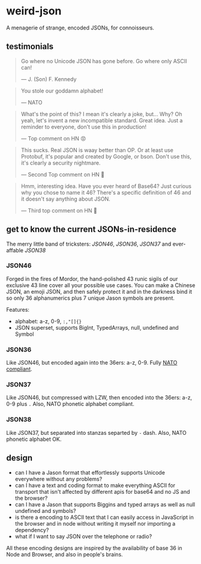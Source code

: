 # weird-json

A menagerie of strange, encoded JSONs, for connoisseurs.

## testimonials

> Go where no Unicode JSON has gone before. Go where only ASCII can!
>
> &mdash; J. (Son) F. Kennedy

> You stole our goddamn alphabet!
>
> &mdash; NATO

> What's the point of this? I mean it's clearly a joke, but... Why? Oh yeah, let's invent a new incompatible standard. Great idea. Just a reminder to everyone, don't use this in production! 
>
> &mdash; Top comment on HN :pout:

> This sucks. Real JSON is waay better than OP. Or at least use Protobuf, it's popular and created by Google, or bson. Don't use this, it's clearly a security nightmare.
>
> &mdash; Second Top comment on HN :vomiting_face:	

> Hmm, interesting idea. Have you ever heard of Base64? Just curious why you chose to name it 46? There's a specific definition of 46 and it doesn't say anything about JSON. 
> 
> &mdash; Third top comment on HN :japanese_goblin:

## get to know the current JSONs-in-residence

The merry little band of tricksters: *JSON46*, *JSON36*, *JSON37* and ever-affable *JSON38*

### JSON46

Forged in the fires of Mordor, the hand-polished 43 runic sigils of our exclusive 43 line cover all your possible use cases. You can make a Chinese JSON, an emoji JSON, and then safely protect it and in the darkness bind it so only 36 alphanumerics plus 7 unique Jason symbols are present.

Features:

- alphabet: a-z, 0-9, `:,"[]{}`
- JSON superset, supports BigInt, TypedArrays, null, undefined and Symbol

### JSON36

Like JSON46, but encoded again into the 36ers: a-z, 0-9. Fully [NATO](https://www.nato.int/cps/fr/natohq/declassified_136216.htm) [compliant](https://archives.nato.int/phonetic-alphabet;isad).

### JSON37

Like JSON46, but compressed with LZW, then encoded into the 36ers: a-z, 0-9 plus `.` Also, NATO phonetic alphabet compliant.

### JSON38

Like JSON37, but separated into stanzas separted by `-` dash. Also, NATO phonetic alphabet OK.

## design

- can I have a Jason format that effortlessly supports Unicode everywhere without any problems?
- can I have a text and coding format to make everything ASCII for transport that isn't affected by different apis for base64 and no JS and the browser?
- can I have a Jason that supports Biggins and typed arrays as well as null undefined and symbols?
- is there a encoding to ASCII text that I can easily access in JavaScript in the browser and in node without writing it myself nor importing a dependency?
- what if I want to say JSON over the telephone or radio?

All these encoding designs are inspired by the availability of base 36 in Node and Browser, and also in people's brains.


